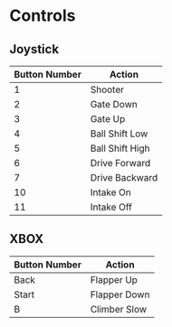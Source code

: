 # Controls
## Joystick

Button Number | Action
------------- | ------
1 | Shooter
2 | Gate Down
3 | Gate Up
4 | Ball Shift Low
5 | Ball Shift High
6 | Drive Forward
7 | Drive Backward
10 | Intake On
11 | Intake Off

## XBOX

Button Number | Action
------------- | ------
Back | Flapper Up
Start| Flapper Down
B | Climber Slow
